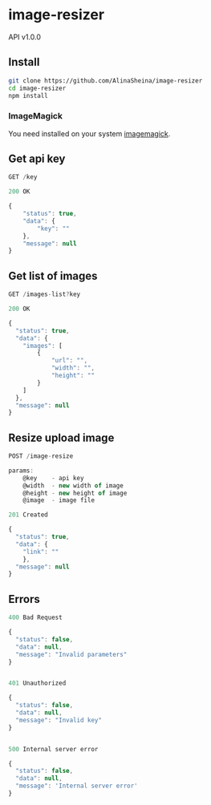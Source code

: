 # image-resizer
API v1.0.0

## Install
```bash
git clone https://github.com/AlinaSheina/image-resizer
cd image-resizer
npm install
```

### ImageMagick
You need installed on your system [imagemagick](http://www.imagemagick.org/script/binary-releases.php).


## Get api key
```javascript
GET /key

200 OK

{
	"status": true,
	"data": {
		"key": ""
	},
	"message": null
}
```

## Get list of images
```javascript
GET /images-list?key

200 OK

{
  "status": true,
  "data": {
  	"images": [
	  	{
	  		"url": "",
	  		"width": "",
	  		"height": ""
	  	}
  	]
  },
  "message": null
}
```

## Resize upload image
```javascript
POST /image-resize

params:
	@key 	- api key
	@width 	- new width of image
	@height - new height of image
	@image 	- image file

201 Created

{
  "status": true,
  "data": {
    "link": ""
    },
  "message": null
}
```

## Errors
```javascript
400 Bad Request 

{
  "status": false,
  "data": null,
  "message": "Invalid parameters"
}


401 Unauthorized

{
  "status": false,
  "data": null,
  "message": "Invalid key"
}


500 Internal server error

{
  "status": false,
  "data": null,
  "message": 'Internal server error'
}
```
